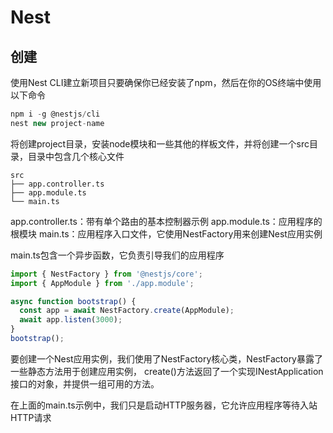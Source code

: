 # Nest
## 创建
使用Nest CLI建立新项目只要确保你已经安装了npm，然后在你的OS终端中使用以下命令
```js
npm i -g @nestjs/cli
nest new project-name
```
将创建project目录，安装node模块和一些其他的样板文件，并将创建一个src目录，目录中包含几个核心文件
```
src
├── app.controller.ts
├── app.module.ts
└── main.ts
```
app.controller.ts：带有单个路由的基本控制器示例
app.module.ts：应用程序的根模块
main.ts：应用程序入口文件，它使用NestFactory用来创建Nest应用实例

main.ts包含一个异步函数，它负责引导我们的应用程序
```js
import { NestFactory } from '@nestjs/core';
import { AppModule } from './app.module';

async function bootstrap() {
  const app = await NestFactory.create(AppModule);
  await app.listen(3000);
}
bootstrap();
```
要创建一个Nest应用实例，我们使用了NestFactory核心类，NestFactory暴露了一些静态方法用于创建应用实例，
create()方法返回了一个实现INestApplication接口的对象，并提供一组可用的方法。

在上面的main.ts示例中，我们只是启动HTTP服务器，它允许应用程序等待入站HTTP请求


